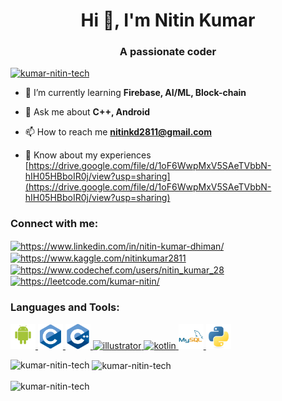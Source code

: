 <h1 align="center">Hi 👋, I'm Nitin Kumar</h1>
<h3 align="center">A passionate coder</h3>


<p align="left"> <a href="https://github.com/ryo-ma/github-profile-trophy"><img src="https://github-profile-trophy.vercel.app/?username=kumar-nitin-tech" alt="kumar-nitin-tech" /></a> </p>

- 🌱 I’m currently learning **Firebase, AI/ML, Block-chain**

- 💬 Ask me about **C++, Android**

- 📫 How to reach me **nitinkd2811@gmail.com**

- 📄 Know about my experiences [https://drive.google.com/file/d/1oF6WwpMxV5SAeTVbbN-hIH05HBboIR0j/view?usp=sharing](https://drive.google.com/file/d/1oF6WwpMxV5SAeTVbbN-hIH05HBboIR0j/view?usp=sharing)

<h3 align="left">Connect with me:</h3>
<p align="left">
<a href="https://linkedin.com/in/https://www.linkedin.com/in/nitin-kumar-dhiman/" target="blank"><img align="center" src="https://raw.githubusercontent.com/rahuldkjain/github-profile-readme-generator/master/src/images/icons/Social/linked-in-alt.svg" alt="https://www.linkedin.com/in/nitin-kumar-dhiman/" height="30" width="40" /></a>
<a href="https://kaggle.com/https://www.kaggle.com/nitinkumar2811" target="blank"><img align="center" src="https://raw.githubusercontent.com/rahuldkjain/github-profile-readme-generator/master/src/images/icons/Social/kaggle.svg" alt="https://www.kaggle.com/nitinkumar2811" height="30" width="40" /></a>
<a href="https://www.codechef.com/users/https://www.codechef.com/users/nitin_kumar_28" target="blank"><img align="center" src="https://cdn.jsdelivr.net/npm/simple-icons@3.1.0/icons/codechef.svg" alt="https://www.codechef.com/users/nitin_kumar_28" height="30" width="40" /></a>
<a href="https://www.leetcode.com/https://leetcode.com/kumar-nitin/" target="blank"><img align="center" src="https://raw.githubusercontent.com/rahuldkjain/github-profile-readme-generator/master/src/images/icons/Social/leet-code.svg" alt="https://leetcode.com/kumar-nitin/" height="30" width="40" /></a>
</p>

<h3 align="left">Languages and Tools:</h3>
<p align="left"> <a href="https://developer.android.com" target="_blank" rel="noreferrer"> <img src="https://raw.githubusercontent.com/devicons/devicon/master/icons/android/android-original-wordmark.svg" alt="android" width="40" height="40"/> </a> <a href="https://www.cprogramming.com/" target="_blank" rel="noreferrer"> <img src="https://raw.githubusercontent.com/devicons/devicon/master/icons/c/c-original.svg" alt="c" width="40" height="40"/> </a> <a href="https://www.w3schools.com/cpp/" target="_blank" rel="noreferrer"> <img src="https://raw.githubusercontent.com/devicons/devicon/master/icons/cplusplus/cplusplus-original.svg" alt="cplusplus" width="40" height="40"/> </a> <a href="https://www.adobe.com/in/products/illustrator.html" target="_blank" rel="noreferrer"> <img src="https://www.vectorlogo.zone/logos/adobe_illustrator/adobe_illustrator-icon.svg" alt="illustrator" width="40" height="40"/> </a> <a href="https://kotlinlang.org" target="_blank" rel="noreferrer"> <img src="https://www.vectorlogo.zone/logos/kotlinlang/kotlinlang-icon.svg" alt="kotlin" width="40" height="40"/> </a> <a href="https://www.mysql.com/" target="_blank" rel="noreferrer"> <img src="https://raw.githubusercontent.com/devicons/devicon/master/icons/mysql/mysql-original-wordmark.svg" alt="mysql" width="40" height="40"/> </a> <a href="https://www.python.org" target="_blank" rel="noreferrer"> <img src="https://raw.githubusercontent.com/devicons/devicon/master/icons/python/python-original.svg" alt="python" width="40" height="40"/> </a> </p>

<p><img align="left" src="https://github-readme-stats.vercel.app/api/top-langs?username=kumar-nitin-tech&show_icons=true&locale=en&layout=compact" alt="kumar-nitin-tech" /></p>

<p>&nbsp;<img align="center" src="https://github-readme-stats.vercel.app/api?username=kumar-nitin-tech&show_icons=true&locale=en" alt="kumar-nitin-tech" /></p>

<p><img align="center" src="https://github-readme-streak-stats.herokuapp.com/?user=kumar-nitin-tech&" alt="kumar-nitin-tech" /></p>
